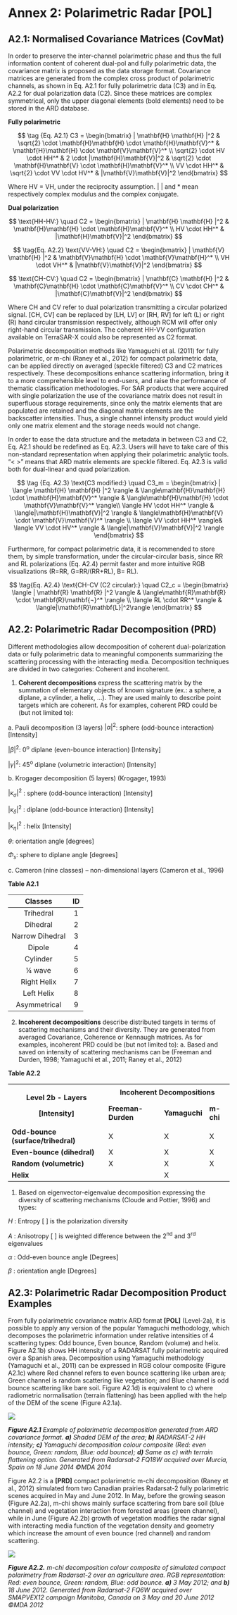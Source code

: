 <!--lint disable-->
# Annex 2: Polarimetric Radar [POL]
## A2.1: Normalised Covariance Matrices (CovMat)
In order to preserve the inter-channel polarimetric phase and thus the full information content of coherent dual-pol and fully polarimetric data, the covariance matrix is proposed as the data storage format. Covariance matrices are generated from the complex cross product of polarimetric channels, as shown in Eq. A2.1 for fully polarimetric data (C3) and in Eq. A2.2 for dual polarization data (C2). Since these matrices are complex symmetrical, only the upper diagonal elements (bold elements) need to be stored in the ARD database.

**Fully polarimetric** 

$$ \tag {Eq. A2.1}
C3 = \begin{bmatrix}
| \mathbf{H} \mathbf{H} |^2 & \sqrt{2} \cdot \mathbf{H}\mathbf{H} \cdot \mathbf{H}\mathbf{V}^* & \mathbf{H}\mathbf{H} \cdot \mathbf{V}\mathbf{V}^* \\
\sqrt{2} \cdot HV \cdot HH^* & 2 \cdot |\mathbf{H}\mathbf{V}|^2 & \sqrt{2} \cdot \mathbf{H}\mathbf{V} \cdot \mathbf{H}\mathbf{V}^* \\
VV \cdot HH^* & \sqrt{2} \cdot VV \cdot HV^* & |\mathbf{V}\mathbf{V}|^2
\end{bmatrix}
$$



Where HV = VH, under the reciprocity assumption. | | and \* mean respectively complex modulus and the complex conjugate. 

**Dual polarization**

$$ \text{HH-HV:} \quad C2 = \begin{bmatrix}
| \mathbf{H} \mathbf{H} |^2 & \mathbf{H}\mathbf{H} \cdot \mathbf{H}\mathbf{V}^* \\
HV \cdot HH^* &  |\mathbf{H}\mathbf{V}|^2
\end{bmatrix}
$$

$$ \tag{Eq. A2.2} \text{VV-VH:} \quad C2 = \begin{bmatrix}
| \mathbf{V} \mathbf{H} |^2 & \mathbf{V}\mathbf{H} \cdot \mathbf{V}\mathbf{H}^* \\
VH \cdot VH^* &  |\mathbf{V}\mathbf{V}|^2
\end{bmatrix}
$$

$$ \text{CH-CV:} \quad C2 = \begin{bmatrix}
| \mathbf{C} \mathbf{H} |^2 & \mathbf{C}\mathbf{H} \cdot \mathbf{C}\mathbf{V}^* \\
CV \cdot CH^* &  |\mathbf{C}\mathbf{V}|^2
\end{bmatrix}
$$

Where CH and CV refer to dual polarization transmitting a circular polarized signal. [CH, CV] can be replaced by [LH, LV] or [RH, RV] for left (L) or right (R) hand circular transmission respectively, although RCM will offer only right-hand circular transmission. The coherent HH-VV configuration available on TerraSAR-X could also be represented as C2 format. 

Polarimetric decomposition methods like Yamaguchi et al. (2011) for fully polarimetric, or m-chi (Raney et al., 2012) for compact polarimetric data, can be applied directly on averaged (speckle filtered) C3 and C2 matrices respectively. These decompositions enhance scattering information, bring it to a more comprehensible level to end-users, and raise the performance of thematic classification methodologies. For SAR products that were acquired with single polarization the use of the covariance matrix does not result in superfluous storage requirements, since only the matrix elements that are populated are retained and the diagonal matrix elements are the backscatter intensities. Thus, a single channel intensity product would yield only one matrix element and the storage needs would not change.

In order to ease the data structure and the metadata in between C3 and C2, Eq. A2.1 should be redefined as Eq. A2.3. Users will have to take care of this non-standard representation when applying their polarimetric analytic tools. “< >” means that ARD matrix elements are speckle filtered. Eq. A2.3 is valid both for dual-linear and quad polarization.

$$ \tag {Eq. A2.3}
\text{C3 modified:} \quad C3_m = \begin{bmatrix}
| \langle \mathbf{H} \mathbf{H} |^2 \rangle & \langle\mathbf{H}\mathbf{H} \cdot \mathbf{H}\mathbf{V}^* \rangle & \langle\mathbf{H}\mathbf{H} \cdot \mathbf{V}\mathbf{V}^* \rangle\\
\langle HV \cdot HH^* \rangle & \langle|\mathbf{H}\mathbf{V}|^2 \rangle & \langle\mathbf{H}\mathbf{V} \cdot \mathbf{V}\mathbf{V}^* \rangle \\
\langle VV \cdot HH^* \rangle& \langle VV \cdot HV^* \rangle & \langle|\mathbf{V}\mathbf{V}|^2 \rangle
\end{bmatrix}
$$

Furthermore, for compact polarimetric data, it is recommended to store them, by simple transformation, under the circular-circular basis, since RR and RL polarizations (Eq. A2.4) permit faster and more intuitive RGB visualizations (R=RR, G=RR/(RR+RL), B= RL).

$$ \tag{Eq. A2.4} 
\text{CH-CV (C2 circular):} \quad C2_c = \begin{bmatrix}
\langle | \mathbf{R} \mathbf{R} |^2 \rangle & \langle\mathbf{R}\mathbf{R} \cdot \mathbf{R}\mathbf{¬}^* \rangle \\
\langle RL \cdot RR^* \rangle &  \langle|\mathbf{R}\mathbf{L}|^2\rangle
\end{bmatrix}
$$

## A2.2: Polarimetric Radar Decomposition (PRD)
Different methodologies allow decomposition of coherent dual-polarization data or fully polarimetric data to meaningful components summarizing the scattering processing with the interacting media. Decomposition techniques are divided in two categories: Coherent and incoherent.

1. **Coherent decompositions** express the scattering matrix by the summation of elementary objects of known signature (ex.: a sphere, a diplane, a cylinder, a helix, …). They are used mainly to describe point targets which are coherent. As for examples, coherent PRD could be (but not limited to):

a. Pauli decomposition (3 layers)
$`|\alpha|^2`$: sphere (odd-bounce interaction) [Intensity]

$`|\beta|^2`$: 0<sup>o</sup> diplane (even-bounce interaction) [Intensity]

$`|\gamma|^2`$: 45<sup>o</sup> diplane (volumetric interaction) [Intensity]

b. Krogager decomposition (5 layers) (Krogager, 1993)

$`|\kappa_\sigma|^2`$ : sphere (odd-bounce interaction) [Intensity]

$`|\kappa_\delta|^2`$ : diplane (odd-bounce interaction) [Intensity]

$`|\kappa_\eta|^2`$ : helix [Intensity]

$`\theta`$: orientation angle [degrees]

$`\Phi_s`$: sphere to diplane angle [degrees]

c. Cameron (nine classes) – non-dimensional layers (Cameron et al., 1996)

**Table A2.1**

|**Classes**|**ID**|
| :-: | :-: |
|Trihedral|1|
|Dihedral|2|
|Narrow Dihedral|3|
|Dipole|4|
|Cylinder|5|
|¼ wave|6|
|Right Helix|7|
|Left Helix|8|
|Asymmetrical|9|


2. **Incoherent decompositions** describe distributed targets in terms of scattering mechanisms and their diversity. They are generated from averaged Covariance, Coherence or Kennaugh matrices. As for examples, incoherent PRD could be (but not limited to):
a. Based and saved on intensity of scattering mechanisms can be (Freeman and Durden, 1998; Yamaguchi et al., 2011; Raney et al., 2012)

**Table A2.2**
<table><tr><th colspan="1" rowspan="2"><p><b>Level 2b - Layers</b> </p><p><b>[Intensity]</b></p></th><th colspan="3"><b>Incoherent Decompositions</b></th></tr>
<tr><td colspan="1"><b>Freeman-Durden</b></td><td colspan="1"><b>Yamaguchi</b></td><td colspan="1"><b>m-chi</b></td></tr>
<tr><td colspan="1" valign="top"><b>Odd-bounce (surface/trihedral)</b></td><td colspan="1">X</td><td colspan="1">X</td><td colspan="1">X</td></tr>
<tr><td colspan="1" valign="top"><b>Even-bounce (dihedral)</b></td><td colspan="1">X</td><td colspan="1">X</td><td colspan="1">X</td></tr>
<tr><td colspan="1" valign="top"><b>Random (volumetric)</b></td><td colspan="1">X</td><td colspan="1">X</td><td colspan="1">X</td></tr>
<tr><td colspan="1" valign="top"><b>Helix</b></td><td colspan="1"></td><td colspan="1">X</td><td colspan="1"></td></tr>
</table>

1. Based on eigenvector-eigenvalue decomposition expressing the diversity of scattering mechanisms (Cloude and Pottier, 1996) and types:

$`H`$ : Entropy [ ]  is the polarization diversity

$`A`$ : Anisotropy [ ]  is weighted difference between the 2<sup>nd</sup> and 3<sup>rd</sup> eigenvalues

$`\alpha`$ : Odd-even bounce angle [Degrees]

$`\beta`$ : orientation angle [Degrees]


## A2.3: Polarimetric Radar Decomposition Product Examples
From fully polarimetric covariance matrix ARD format **[POL]** (Level-2a), it is possible to apply any version of the popular Yamaguchi methodology, which decomposes the polarimetric information under relative intensities of 4 scattering types: Odd bounce, Even bounce, Random (volume) and helix. Figure A2.1b) shows HH intensity of a RADARSAT fully polarimetric acquired over a Spanish area. Decomposition using Yamaguchi methodology (Yamaguchi et al., 2011) can be expressed in RGB colour composite (Figure A2.1c) where Red channel refers to even bounce scattering like urban area; Green channel is random scattering like vegetation; and Blue channel is odd bounce scattering like bare soil. Figure A2.1d) is equivalent to c) where radiometric normalisation (terrain flattening) has been applied with the help of the DEM of the scene (Figure A2.1a).

![](./figures/figA2.1-POL-decomposition.jpeg)

***Figure A2.1**  Example of polarimetric decomposition generated from ARD covariance format.  **a)** Shaded DEM of the area; **b)** RADARSAT-2 HH intensity; **c)** Yamaguchi decomposition colour composite (Red: even bounce, Green: random, Blue: odd bounce); **d)** Same as c) with terrain flattening option. Generated from Radarsat-2 FQ18W acquired over Murcia, Spain on 18 June 2014 ©MDA 2014*


Figure A2.2 is a **[PRD]** compact polarimetric m-chi decomposition (Raney et al., 2012) simulated from two Canadian prairies Radarsat-2 fully polarimetric scenes acquired in May and June 2012. In May, before the growing season (Figure A2.2a), m-chi shows mainly surface scattering from bare soil (blue channel) and vegetation interaction from forested areas (green channel), while in June (Figure A2.2b) growth of vegetation modifies the radar signal with interacting media function of the vegetation density and geometry which increase the amount of even bounce (red channel) and random scattering. 

![](./figures/figA2.2-m-chi-decomposition.jpeg)

***Figure A2.2.**  m-chi decomposition colour composite of simulated compact polarimetry from Radarsat-2 over an agriculture area. RGB representation: Red: even bounce, Green: random, Blue: odd bounce. **a)** 3 May 2012; and **b)** 18 June 2012. Generated from Radarsat-2 FQ6W acquired over SMAPVEX12 campaign Manitoba, Canada on 3 May and 20 June 2012 ©MDA 2012*



